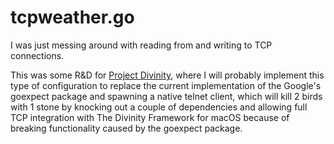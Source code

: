 # tcpweather.go

I was just messing around with reading from and writing to TCP connections.

This was some R&D for [Project Divinity](https://github.com/HDN/1D10T/divinity), where I will probably implement this type of configuration
to replace the current implementation of the Google's goexpect package and spawning a native telnet client, which will kill 2 birds with 1 stone
by knocking out a couple of dependencies and allowing full TCP integration with The Divinity Framework for macOS because of breaking functionality
caused by the goexpect package. 
